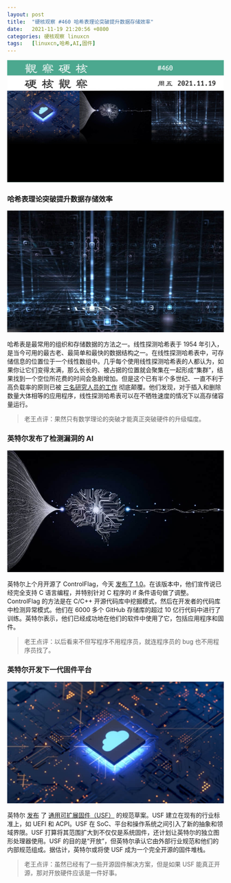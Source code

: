 ```yaml
---
layout: post
title:	"硬核观察 #460 哈希表理论突破提升数据存储效率"
date:	2021-11-19 21:20:56 +0800 
categories:	硬核观察 linuxcn 
tags:	[linuxcn,哈希,AI,固件]
---
```



![](/Asserts/Images/album/202111/19/211946cms4lmah5dnana9f.jpg)


### 哈希表理论突破提升数据存储效率


![](/Asserts/Images/album/202111/19/212005e8uyea3qnux39xu8.jpg)


哈希表是最常用的组织和存储数据的方法之一。线性探测哈希表于 1954 年引入，是当今可用的最古老、最简单和最快的数据结构之一。在线性探测哈希表中，可存储信息的位置位于一个线性数组中。几乎每个使用线性探测哈希表的人都认为，如果你让它们变得太满，那么长长的、被占据的位置就会聚集在一起形成“集群”，结果找到一个空位所花费的时间会急剧增加。但是这个已有半个多世纪、一直不利于高负载率的原则已被 [三名研究人员的工作](https://news.mit.edu/2021/theoretical-breakthrough-hash-tables-could-boost-data-storage-1116) 彻底颠覆。他们发现，对于插入和删除数量大体相等的应用程序，线性探测哈希表可以在不牺牲速度的情况下以高存储容量运行。



> 
> 老王点评：果然只有数学理论的突破才能真正突破硬件的升级幅度。
> 
> 
> 


### 英特尔发布了检测漏洞的 AI


![](/Asserts/Images/album/202111/19/212019bzx6r2njo1x6joot.jpg)


英特尔上个月开源了 ControlFlag，今天 [发布了 1.0](https://github.com/IntelLabs/control-flag/releases/tag/v1.0)。在该版本中，他们宣传说已经完全支持 C 语言编程，并特别针对 C 程序的 if 条件语句做了调整。ControlFlag 的方法是在 C/C++ 开源代码库中挖掘模式，然后在开发者的代码库中检测异常模式。他们在 6000 多个 GitHub 存储库的超过 10 亿行代码中进行了训练。英特尔表示，他们已经成功地在他们的软件中使用了它，包括应用程序和固件。



> 
> 老王点评：以后看来不但写程序不用程序员，就连程序员的 bug 也不用程序员找了。
> 
> 
> 


### 英特尔开发下一代固件平台


![](/Asserts/Images/album/202111/19/212044yeebmd4yvm0n1yhm.jpg)


英特尔 [发布](https://www.phoronix.com/scan.php?page=news_item&px=Intel-USF-Firmware) 了 [通用可扩展固件（USF）](https://github.com/universalscalablefirmware) 的规范草案。USF 建立在现有的行业标准上，如 UEFI 和 ACPI。USF 在 SoC、平台和操作系统之间引入了新的抽象和领域界限。USF 打算将其范围扩大到不仅仅是系统固件，还计划让英特尔的独立图形处理器使用。USF 的目的是“开放”，但英特尔承认它由外部行业规范和他们的内部规范组成。据估计，英特尔或将使 USF 成为一个完全开源的固件堆栈。



> 
> 老王点评：虽然已经有了一些开源固件解决方案，但是如果 USF 能真正开源，那对开放硬件应该是一件好事。
> 
> 
>
